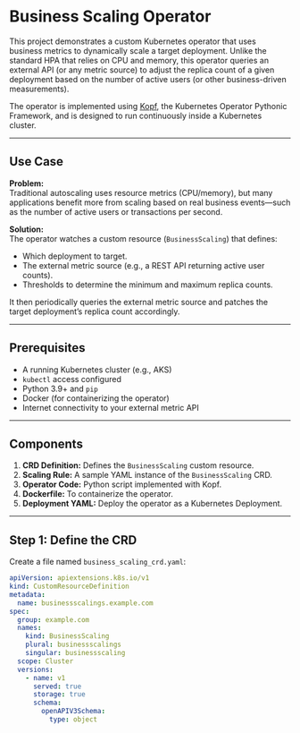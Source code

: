 # Business Scaling Operator

This project demonstrates a custom Kubernetes operator that uses business metrics to dynamically scale a target deployment. Unlike the standard HPA that relies on CPU and memory, this operator queries an external API (or any metric source) to adjust the replica count of a given deployment based on the number of active users (or other business-driven measurements).

The operator is implemented using [Kopf](https://kopf.readthedocs.io/en/stable/), the Kubernetes Operator Pythonic Framework, and is designed to run continuously inside a Kubernetes cluster.

---

## Use Case

**Problem:**  
Traditional autoscaling uses resource metrics (CPU/memory), but many applications benefit more from scaling based on real business events—such as the number of active users or transactions per second.

**Solution:**  
The operator watches a custom resource (`BusinessScaling`) that defines:
- Which deployment to target.
- The external metric source (e.g., a REST API returning active user counts).
- Thresholds to determine the minimum and maximum replica counts.

It then periodically queries the external metric source and patches the target deployment’s replica count accordingly.

---

## Prerequisites

- A running Kubernetes cluster (e.g., AKS)
- `kubectl` access configured
- Python 3.9+ and `pip`
- Docker (for containerizing the operator)
- Internet connectivity to your external metric API

---

## Components

1. **CRD Definition:** Defines the `BusinessScaling` custom resource.
2. **Scaling Rule:** A sample YAML instance of the `BusinessScaling` CRD.
3. **Operator Code:** Python script implemented with Kopf.
4. **Dockerfile:** To containerize the operator.
5. **Deployment YAML:** Deploy the operator as a Kubernetes Deployment.

---

## Step 1: Define the CRD

Create a file named `business_scaling_crd.yaml`:

```yaml
apiVersion: apiextensions.k8s.io/v1
kind: CustomResourceDefinition
metadata:
  name: businessscalings.example.com
spec:
  group: example.com
  names:
    kind: BusinessScaling
    plural: businessscalings
    singular: businessscaling
  scope: Cluster
  versions:
    - name: v1
      served: true
      storage: true
      schema:
        openAPIV3Schema:
          type: object
